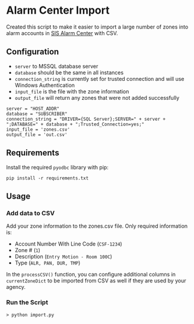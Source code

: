 # Alarm Center Import

Created this script to make it easier to import a large number of zones into alarm accounts in [SIS Alarm Center](https://www.securitysoftware.com/en-us/products/Alarm-Center) with CSV.

## Configuration

- ``server`` to MSSQL database server
- ``database`` should be the same in all instances
- ``connection_string`` is currently set for trusted connection and will use Windows Authentication
- ``input_file`` is the file with the zone information
- ``output_file`` will return any zones that were not added successfully

```
server = "HOST_ADDR"
database = "SUBSCRIBER"
connection_string = "DRIVER={SQL Server};SERVER=" + server + ";DATABASE=" + database + ";Trusted_Connection=yes;"
input_file = 'zones.csv'
output_file = 'out.csv'
```

## Requirements

Install the required ``pyodbc`` library with pip:

```
pip install -r requirements.txt
```

## Usage

### Add data to CSV
Add your zone information to the zones.csv file. Only required information is:
- Account Number With Line Code (``CSF-1234``)
- Zone # (``1``)
- Description (``Entry Motion - Room 100C``)
- Type (``ALR, PAN, DUR, TMP``)

In the ``processCSV()`` function, you can configure additional columns in ``currentZoneDict`` to be imported from CSV as well if they are used by your agency.

### Run the Script
```
> python import.py
```

